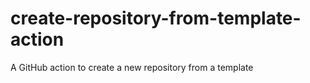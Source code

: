 # create-repository-from-template-action
A GitHub action to create a new repository from a template

